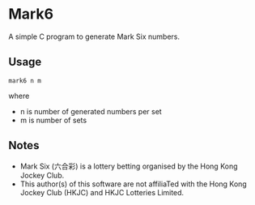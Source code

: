 # Mark6

A simple C program to generate Mark Six numbers.

## Usage
```
mark6 n m
```
where 
* n is number of generated numbers per set
* m is number of sets


## Notes
* Mark Six (六合彩) is a lottery betting organised by the Hong Kong Jockey Club.
* This author(s) of this software are not affiliaTed with the Hong Kong Jockey Club (HKJC) and HKJC Lotteries Limited.
